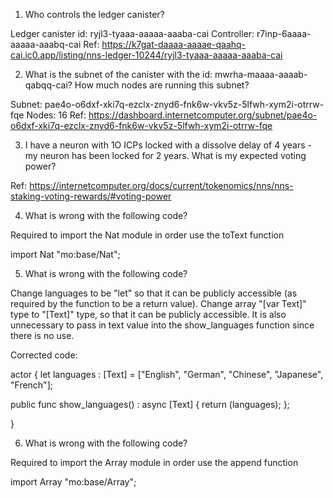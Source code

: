 1. Who controls the ledger canister?

Ledger canister id: ryjl3-tyaaa-aaaaa-aaaba-cai
Controller: r7inp-6aaaa-aaaaa-aaabq-cai
Ref: https://k7gat-daaaa-aaaae-qaahq-cai.ic0.app/listing/nns-ledger-10244/ryjl3-tyaaa-aaaaa-aaaba-cai

2. What is the subnet of the canister with the id: mwrha-maaaa-aaaab-qabqq-cai? How much nodes are running this subnet?

Subnet: pae4o-o6dxf-xki7q-ezclx-znyd6-fnk6w-vkv5z-5lfwh-xym2i-otrrw-fqe
Nodes: 16
Ref: https://dashboard.internetcomputer.org/subnet/pae4o-o6dxf-xki7q-ezclx-znyd6-fnk6w-vkv5z-5lfwh-xym2i-otrrw-fqe

3. I have a neuron with 1O ICPs locked with a dissolve delay of 4 years - my neuron has been locked for 2 years. What is my expected voting power?


Ref: https://internetcomputer.org/docs/current/tokenomics/nns/nns-staking-voting-rewards/#voting-power

4. What is wrong with the following code?

Required to import the Nat module in order use the toText function

import Nat "mo:base/Nat";

5. What is wrong with the following code?

Change languages to be "let" so that it can be publicly accessible (as required by the function to be a return value).
Change array "[var Text]" type to "[Text]" type, so that it can be publicly accessible.
It is also unnecessary to pass in text value into the show_languages function since there is no use.

Corrected code:

actor {
  let languages : [Text] = ["English", "German", "Chinese", "Japanese", "French"];

  public func show_languages() : async [Text] {
    return (languages);
  };
 
}


6. What is wrong with the following code?

Required to import the Array module in order use the append function 

import Array "mo:base/Array";
